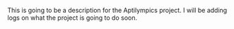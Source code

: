 This is going to be a description for the Aptilympics project. I will be adding logs on what the project is going to do soon.